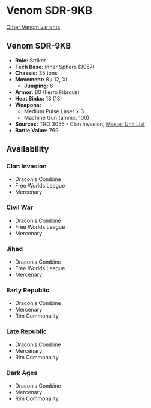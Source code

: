 # Venom SDR-9KB

[Other Venom variants](../venom.md)

## Venom SDR-9KB
- **Role:** Striker
- **Tech Base:** Inner Sphere (3057)
- **Chassis:** 35 tons
- **Movement:** 8 / 12, XL
  - **Jumping:** 6
- **Armor:** 80 (Ferro Fibrous)
- **Heat Sinks:** 13 (13)
- **Weapons:**
  - Medium Pulse Laser × 3
  - Machine Gun (ammo: 100)
- **Sources:** TRO 3055 - Clan Invasion, [Master Unit List](http://masterunitlist.info/Unit/Details/3400/venom-sdr-9kb)
- **Battle Value:** 769

## Availability

### Clan Invasion
- Draconis Combine
- Free Worlds League
- Mercenary

### Civil War
- Draconis Combine
- Free Worlds League
- Mercenary

### Jihad
- Draconis Combine
- Free Worlds League
- Mercenary

### Early Republic
- Draconis Combine
- Mercenary
- Rim Commonality

### Late Republic
- Draconis Combine
- Mercenary
- Rim Commonality

### Dark Ages
- Draconis Combine
- Mercenary
- Rim Commonality

